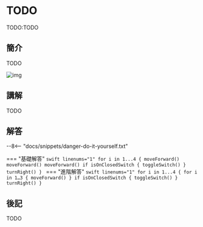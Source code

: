 # TODO

TODO:TODO

## 簡介

TODO

![img](https://imagedelivery.net/cdkaXPuFls5qlrh3GM4hfA/29aa68f4-1885-47ff-953f-1e11288e1700/public)

## 講解

TODO

## 解答

--8<-- "docs/snippets/danger-do-it-yourself.txt"

<!-- prettier-ignore-start -->
=== "基礎解答"
    ```swift linenums="1"
    for i in 1...4 {
        moveForward()
        moveForward()
        moveForward()
        if isOnClosedSwitch {
            toggleSwitch()
        }
        turnRight()
    }
    ```
=== "進階解答"
    ```swift linenums="1"
    for i in 1...4 {
        for i in 1…3 {
            moveForward()
        }
        if isOnClosedSwitch {
            toggleSwitch()
        }
        turnRight()
    }
    ```
<!-- prettier-ignore-end -->

## 後記

TODO
